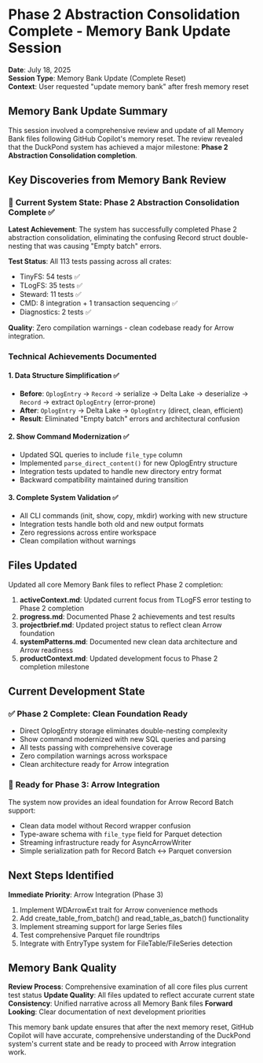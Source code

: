 # Phase 2 Abstraction Consolidation Complete - Memory Bank Update Session

**Date**: July 18, 2025  
**Session Type**: Memory Bank Update (Complete Reset)  
**Context**: User requested "update memory bank" after fresh memory reset

## Memory Bank Update Summary

This session involved a comprehensive review and update of all Memory Bank files following GitHub Copilot's memory reset. The review revealed that the DuckPond system has achieved a major milestone: **Phase 2 Abstraction Consolidation completion**.

## Key Discoveries from Memory Bank Review

### 🎯 **Current System State**: Phase 2 Abstraction Consolidation Complete ✅

**Latest Achievement**: The system has successfully completed Phase 2 abstraction consolidation, eliminating the confusing Record struct double-nesting that was causing "Empty batch" errors.

**Test Status**: All 113 tests passing across all crates:
- TinyFS: 54 tests ✅
- TLogFS: 35 tests ✅  
- Steward: 11 tests ✅
- CMD: 8 integration + 1 transaction sequencing ✅
- Diagnostics: 2 tests ✅

**Quality**: Zero compilation warnings - clean codebase ready for Arrow integration.

### Technical Achievements Documented

#### 1. **Data Structure Simplification** ✅
- **Before**: `OplogEntry` → `Record` → serialize → Delta Lake → deserialize → `Record` → extract `OplogEntry` (error-prone)
- **After**: `OplogEntry` → Delta Lake → `OplogEntry` (direct, clean, efficient)
- **Result**: Eliminated "Empty batch" errors and architectural confusion

#### 2. **Show Command Modernization** ✅
- Updated SQL queries to include `file_type` column
- Implemented `parse_direct_content()` for new OplogEntry structure
- Integration tests updated to handle new directory entry format
- Backward compatibility maintained during transition

#### 3. **Complete System Validation** ✅
- All CLI commands (init, show, copy, mkdir) working with new structure
- Integration tests handle both old and new output formats
- Zero regressions across entire workspace
- Clean compilation without warnings

## Files Updated

Updated all core Memory Bank files to reflect Phase 2 completion:

1. **activeContext.md**: Updated current focus from TLogFS error testing to Phase 2 completion
2. **progress.md**: Documented Phase 2 achievements and test results
3. **projectbrief.md**: Updated project status to reflect clean Arrow foundation
4. **systemPatterns.md**: Documented new clean data architecture and Arrow readiness
5. **productContext.md**: Updated development focus to Phase 2 completion milestone

## Current Development State

### ✅ **Phase 2 Complete**: Clean Foundation Ready
- Direct OplogEntry storage eliminates double-nesting complexity
- Show command modernized with new SQL queries and parsing
- All tests passing with comprehensive coverage
- Zero compilation warnings across workspace
- Clean architecture ready for Arrow integration

### 🚀 **Ready for Phase 3**: Arrow Integration
The system now provides an ideal foundation for Arrow Record Batch support:
- Clean data model without Record wrapper confusion
- Type-aware schema with `file_type` field for Parquet detection
- Streaming infrastructure ready for AsyncArrowWriter
- Simple serialization path for Record Batch ↔ Parquet conversion

## Next Steps Identified

**Immediate Priority**: Arrow Integration (Phase 3)
1. Implement WDArrowExt trait for Arrow convenience methods
2. Add create_table_from_batch() and read_table_as_batch() functionality
3. Implement streaming support for large Series files
4. Test comprehensive Parquet file roundtrips
5. Integrate with EntryType system for FileTable/FileSeries detection

## Memory Bank Quality

**Review Process**: Comprehensive examination of all core files plus current test status
**Update Quality**: All files updated to reflect accurate current state
**Consistency**: Unified narrative across all Memory Bank files
**Forward Looking**: Clear documentation of next development priorities

This memory bank update ensures that after the next memory reset, GitHub Copilot will have accurate, comprehensive understanding of the DuckPond system's current state and be ready to proceed with Arrow integration work.
